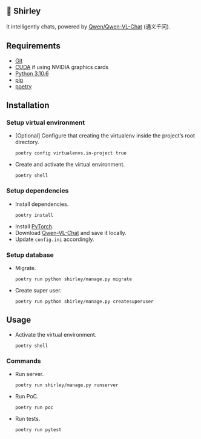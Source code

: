 ## 🦈 Shirley

It intelligently chats, powered by [Qwen/Qwen-VL-Chat](https://huggingface.co/Qwen/Qwen-VL-Chat) (通义千问).

## Requirements

- [Git](https://git-scm.com/)
- [CUDA](https://developer.nvidia.com/cuda-toolkit) if using NVIDIA graphics cards
- [Python 3.10.6](https://www.python.org/downloads/release/python-3106/)
- [pip](https://pypi.org/project/pip/)
- [poetry](https://python-poetry.org/)

## Installation

### Setup virtual environment

- [Optional] Configure that creating the virtualenv inside the project’s root directory.
  ```
  poetry config virtualenvs.in-project true
  ```
- Create and activate the virtual environment.
  ```
  poetry shell
  ```

### Setup dependencies

- Install dependencies.
  ```
  poetry install
  ```
- Install [PyTorch](https://pytorch.org/get-started/locally/).
- Download [Qwen-VL-Chat](https://huggingface.co/Qwen/Qwen-VL-Chat) and save it locally.
- Update `config.ini` accordingly.

### Setup database

- Migrate.
  ```
  poetry run python shirley/manage.py migrate
  ```
- Create super user.
  ```
  poetry run python shirley/manage.py createsuperuser
  ```

## Usage

- Activate the virtual environment.
  ```
  poetry shell
  ```

### Commands

- Run server.
  ```
  poetry run shirley/manage.py runserver
  ```
- Run PoC.
  ```
  poetry run poc
  ```
- Run tests.
  ```
  poetry run pytest
  ```
